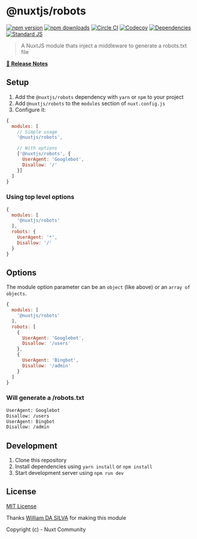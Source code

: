 # @nuxtjs/robots

[![npm version][npm-version-src]][npm-version-href]
[![npm downloads][npm-downloads-src]][npm-downloads-href]
[![Circle CI][circle-ci-src]][circle-ci-href]
[![Codecov][codecov-src]][codecov-href]
[![Dependencies][david-dm-src]][david-dm-href]
[![Standard JS][standard-js-src]][standard-js-href]

> A NuxtJS module thats inject a middleware to generate a robots.txt file

[📖 **Release Notes**](./CHANGELOG.md)

## Setup

1. Add the `@nuxtjs/robots` dependency with `yarn` or `npm` to your project
2. Add `@nuxtjs/robots` to the `modules` section of `nuxt.config.js`
3. Configure it:

```js
{
  modules: [
    // Simple usage
    '@nuxtjs/robots',

    // With options
    ['@nuxtjs/robots', {
      UserAgent: 'Googlebot',
      Disallow: '/'
    }]
  ]
}
```

### Using top level options

```js
{
  modules: [
    '@nuxtjs/robots'
  ],
  robots: {
    UserAgent: '*',
    Disallow: '/'
  }
}
```

## Options

The module option parameter can be an `object` (like above) or an `array of objects`.

```js
{
  modules: [
    '@nuxtjs/robots'
  ],
  robots: [
    {
      UserAgent: 'Googlebot',
      Disallow: '/users'
    },
    {
      UserAgent: 'Bingbot',
      Disallow: '/admin'
    }
  ]
}
```

### Will generate a /robots.txt

```bash
UserAgent: Googlebot
Disallow: /users
UserAgent: Bingbot
Disallow: /admin
```

## Development

1. Clone this repository
2. Install dependencies using `yarn install` or `npm install`
3. Start development server using `npm run dev`

## License

[MIT License](./LICENSE)

Thanks [William DA SILVA](https://github.com/WilliamDASILVA) for making this module

Copyright (c) - Nuxt Community

<!-- Badges -->
[npm-version-src]: https://img.shields.io/npm/dt/@nuxtjs/robots.svg?style=flat-square
[npm-version-href]: https://npmjs.com/package/@nuxtjs/robots
[npm-downloads-src]: https://img.shields.io/npm/v/@nuxtjs/robots/latest.svg?style=flat-square
[npm-downloads-href]: https://npmjs.com/package/@nuxtjs/robots
[circle-ci-src]: https://img.shields.io/circleci/project/github/nuxt-community/robots-module.svg?style=flat-square
[circle-ci-href]: https://circleci.com/gh/nuxt-community/robots-module
[codecov-src]: https://img.shields.io/codecov/c/github/nuxt-community/robots-module.svg?style=flat-square
[codecov-href]: https://codecov.io/gh/nuxt-community/robots-module
[david-dm-src]: https://david-dm.org/nuxt-community/robots-module/status.svg?style=flat-square
[david-dm-href]: https://david-dm.org/nuxt-community/robots-module
[standard-js-src]: https://img.shields.io/badge/code_style-standard-brightgreen.svg?style=flat-square
[standard-js-href]: https://standardjs.com
